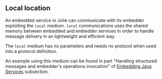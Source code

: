 ## Local location

An embedded service in Jolie can communicate with its embedder exploiting the `local` medium. `local` communications uses the shared memory between embedded and embedder services in order to handle message delivery in an lightweight and efficient way.

The `local` medium has no parameters and needs no protocol when used into a protocol definition.

An example using this medium can be found in part "Handling structured messages and embedder's operations invocation" of [Embedding Java Services](architectural_composition/embedding_java) subsection.